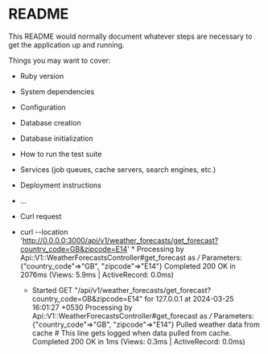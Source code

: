 # README

This README would normally document whatever steps are necessary to get the
application up and running.

Things you may want to cover:

* Ruby version

* System dependencies

* Configuration

* Database creation

* Database initialization

* How to run the test suite

* Services (job queues, cache servers, search engines, etc.)

* Deployment instructions

* ...
* Curl request
* curl --location 'http://0.0.0.0:3000/api/v1/weather_forecasts/get_forecast?country_code=GB&zipcode=E14'
  * 
    Processing by Api::V1::WeatherForecastsController#get_forecast as */*
    Parameters: {"country_code"=>"GB", "zipcode"=>"E14"}
    Completed 200 OK in 2076ms (Views: 5.9ms | ActiveRecord: 0.0ms)
  * Started GET "/api/v1/weather_forecasts/get_forecast?country_code=GB&zipcode=E14" for 127.0.0.1 at 2024-03-25 16:01:27 +0530
    Processing by Api::V1::WeatherForecastsController#get_forecast as */*
    Parameters: {"country_code"=>"GB", "zipcode"=>"E14"}
    Pulled weather data from cache    # This line gets logged when data pulled from cache.
    Completed 200 OK in 1ms (Views: 0.3ms | ActiveRecord: 0.0ms)